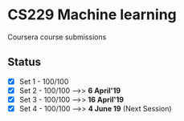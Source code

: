 # CS229 Machine learning

Coursera course submissions

## Status

* [x] Set 1 - 100/100
* [x] Set 2 - 100/100 -->> **6 April'19**
* [x] Set 3 - 100/100 -->> **16 April'19**
* [x] Set 4 - 100/100 -->> **4 June 19** (Next Session)
